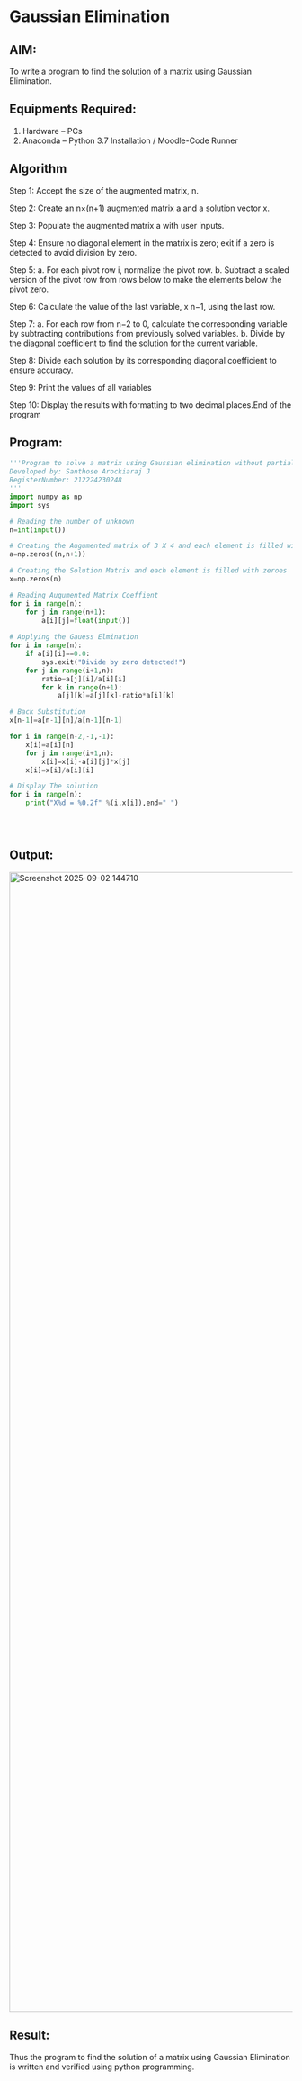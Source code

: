 # Gaussian Elimination

## AIM:
To write a program to find the solution of a matrix using Gaussian Elimination.

## Equipments Required:
1. Hardware – PCs
2. Anaconda – Python 3.7 Installation / Moodle-Code Runner

## Algorithm
Step 1: Accept the size of the augmented matrix, n.

Step 2: Create an n×(n+1) augmented matrix a and a solution vector x.

Step 3: Populate the augmented matrix a with user inputs.

Step 4: Ensure no diagonal element in the matrix is zero; exit if a zero is detected to avoid division by zero.

Step 5: a. For each pivot row i, normalize the pivot row. b. Subtract a scaled version of the pivot row from rows below to make the elements below the pivot zero.

Step 6: Calculate the value of the last variable, x n−1, using the last row.

Step 7: a. For each row from n−2 to 0, calculate the corresponding variable by subtracting contributions from previously solved variables. b. Divide by the diagonal coefficient to find the solution for the current variable.

Step 8: Divide each solution by its corresponding diagonal coefficient to ensure accuracy.

Step 9: Print the values of all variables

Step 10: Display the results with formatting to two decimal places.End of the program


## Program:
```python
'''Program to solve a matrix using Gaussian elimination without partial pivoting.
Developed by: Santhose Arockiaraj J
RegisterNumber: 212224230248
'''
import numpy as np
import sys

# Reading the number of unknown
n=int(input())

# Creating the Augumented matrix of 3 X 4 and each element is filled with zeroes
a=np.zeros((n,n+1))

# Creating the Solution Matrix and each element is filled with zeroes
x=np.zeros(n)

# Reading Augumented Matrix Coeffient
for i in range(n):
    for j in range(n+1):
        a[i][j]=float(input())
        
# Applying the Gauess Elmination
for i in range(n):
    if a[i][i]==0.0:
        sys.exit("Divide by zero detected!")
    for j in range(i+1,n):
        ratio=a[j][i]/a[i][i]
        for k in range(n+1):
            a[j][k]=a[j][k]-ratio*a[i][k]

# Back Substitution
x[n-1]=a[n-1][n]/a[n-1][n-1]

for i in range(n-2,-1,-1):
    x[i]=a[i][n]
    for j in range(i+1,n):
        x[i]=x[i]-a[i][j]*x[j]
    x[i]=x[i]/a[i][i]

# Display The solution 
for i in range(n):
    print("X%d = %0.2f" %(i,x[i]),end=" ")


 
```

## Output:

<img width="1296" height="2026" alt="Screenshot 2025-09-02 144710" src="https://github.com/user-attachments/assets/8a442b95-5cf1-4934-9fd7-f04b279aa5f1" />



## Result:
Thus the program to find the solution of a matrix using Gaussian Elimination is written and verified using python programming.

